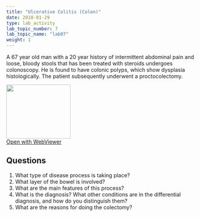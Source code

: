 ```yaml
---
title: "Ulcerative Colitis (Colon)"
date: 2018-01-29
type: lab_activity
lab_topic_number: 7
lab_topic_name: "lab07"
weight: 1
---
```

<div class="entrybody">
<p>A 67 year old man with a 20 year history of intermittent abdominal pain and loose, bloody stools that has been treated with steroids undergoes colonoscopy. He is found to have colonic polyps, which show dysplasia histologically. The patient subsequently underwent a proctocolectomy.<br clear="all"></p>

<div class="thumbnail"><a href="http://virtualslides.cumc.columbia.edu/GI%20Path%2001.svs/view.apml?" target="_blank"><img alt="" src="http://pathologylab.ccnmtl.columbia.edu/assets/images/slide_GIpath01.jpg" width="170" height="143" class="mt-image-left"></a><br><a href="http://virtualslides.cumc.columbia.edu/GI%20Path%2001.svs/view.apml?" target="_blank">Open with WebViewer</a></div>

<h2>Questions</h2>


<ol>
<li> What type of disease process is taking place?</li>
<li> What layer of the bowel is involved?</li>
<li> What are the main features of this process?</li>
<li> What is the diagnosis? What other conditions are in the differential diagnosis, and how do you distinguish them?</li>
<li> What are the reasons for doing the colectomy?</li>
</ol>


						
</div>
